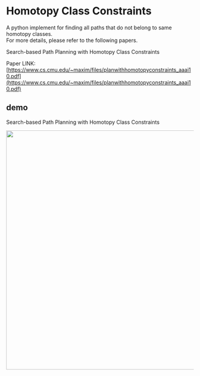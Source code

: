 # Homotopy Class Constraints

A python implement for finding all paths that do not belong to same homotopy classes.  
For more details, please refer to the following papers.  

Search-based Path Planning with Homotopy Class Constraints  

Paper LINK: [https://www.cs.cmu.edu/~maxim/files/planwithhomotopyconstraints_aaai10.pdf](https://www.cs.cmu.edu/~maxim/files/planwithhomotopyconstraints_aaai10.pdf)  

## demo  
Search-based Path Planning with Homotopy Class Constraints  

<img src="https://github.com/scomup/homotopy/blob/master/demo.gif" width="640">  
